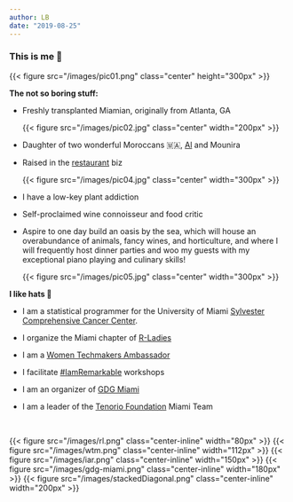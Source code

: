```yaml
---
author: LB
date: "2019-08-25"
---
```


### This is me 👋

{{< figure src="/images/pic01.png" class="center" height="300px" >}}


**The not so boring stuff:**  

* Freshly transplanted Miamian, originally from Atlanta, GA

     {{< figure src="/images/pic02.jpg" class="center" width="200px" >}}

* Daughter of two wonderful Moroccans 🇲🇦, [Al](https://www.linkedin.com/in/alain-bouzouba-51894950/) and Mounira

* Raised in the [restaurant](http://www.sevengablesrestaurant.com/) biz   

  {{< figure src="/images/pic04.jpg" class="center" width="300px" >}}

* I have a low-key plant addiction
    
* Self-proclaimed wine connoisseur and food critic

* Aspire to one day build an oasis by the sea, which will house an overabundance of animals, fancy wines, and horticulture, and where I will frequently host dinner parties and woo my guests with my exceptional piano playing and culinary skills!  

    {{< figure src="/images/pic05.jpg" class="center" width="300px" >}}


**I like hats 🎩** 
 
* I am a statistical programmer for the University of Miami [Sylvester Comprehensive Cancer Center](https://twitter.com/SylvesterCancer).   

* I organize the Miami chapter of [R-Ladies](https://www.meetup.com/rladies-miami/ "R-Ladies Meetup")  
* I am a [Women Techmakers Ambassador](https://www.womentechmakers.com/ambassadors/layla-bouzoubaa)  

* I facilitate [#IamRemarkable](https://iamremarkable.withgoogle.com/) workshops 

* I am an organizer of [GDG Miami](https://www.meetup.com/GDG-Miami/)

* I am a leader of the [Tenorio Foundation](https://tenoriofoundation.org) Miami Team

<br>

{{< figure src="/images/rl.png" class="center-inline" width="80px" >}}
{{< figure src="/images/wtm.png" class="center-inline" width="112px" >}}
{{< figure src="/images/iar.png" class="center-inline" width="150px" >}}
{{< figure src="/images/gdg-miami.png" class="center-inline" width="180px" >}}
{{< figure src="/images/stackedDiagonal.png" class="center-inline" width="200px" >}}


<br>


